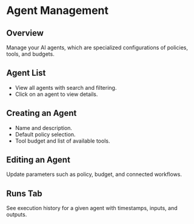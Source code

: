 # Agent Management

## Overview
Manage your AI agents, which are specialized configurations of policies, tools, and budgets.

## Agent List
- View all agents with search and filtering.
- Click on an agent to view details.

## Creating an Agent
- Name and description.
- Default policy selection.
- Tool budget and list of available tools.

## Editing an Agent
Update parameters such as policy, budget, and connected workflows.

## Runs Tab
See execution history for a given agent with timestamps, inputs, and outputs.
